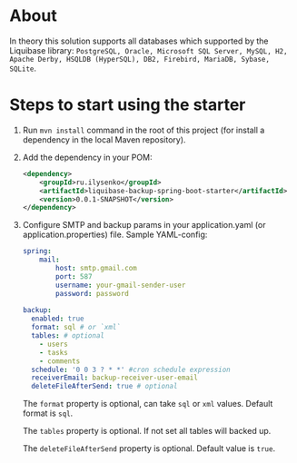 # About

In theory this solution supports all databases which supported by the Liquibase library: `PostgreSQL, Oracle, Microsoft SQL Server, MySQL, H2, Apache Derby, HSQLDB (HyperSQL), DB2, Firebird, MariaDB, Sybase, SQLite`.

# Steps to start using the starter

1. Run `mvn install` command in the root of this project (for install a dependency in the local Maven repository). 

2. Add the dependency in your POM:

    ```xml
    <dependency>
        <groupId>ru.ilysenko</groupId>
        <artifactId>liquibase-backup-spring-boot-starter</artifactId>
        <version>0.0.1-SNAPSHOT</version>
    </dependency>
    ```

3. Configure SMTP and backup params in your application.yaml (or application.properties) file. Sample YAML-config:
    ```yaml
    spring:
        mail:
            host: smtp.gmail.com
            port: 587
            username: your-gmail-sender-user
            password: password
         
    backup:
      enabled: true
      format: sql # or `xml`
      tables: # optional
        - users
        - tasks
        - comments
      schedule: '0 0 3 ? * *' #cron schedule expression
      receiverEmail: backup-receiver-user-email
      deleteFileAfterSend: true # optional
    ```
    The `format` property is optional, can take `sql` or `xml` values. Default format is `sql`.
    
    The `tables` property is optional. If not set all tables will backed up.
    
    The `deleteFileAfterSend` property is optional. Default value is `true`.